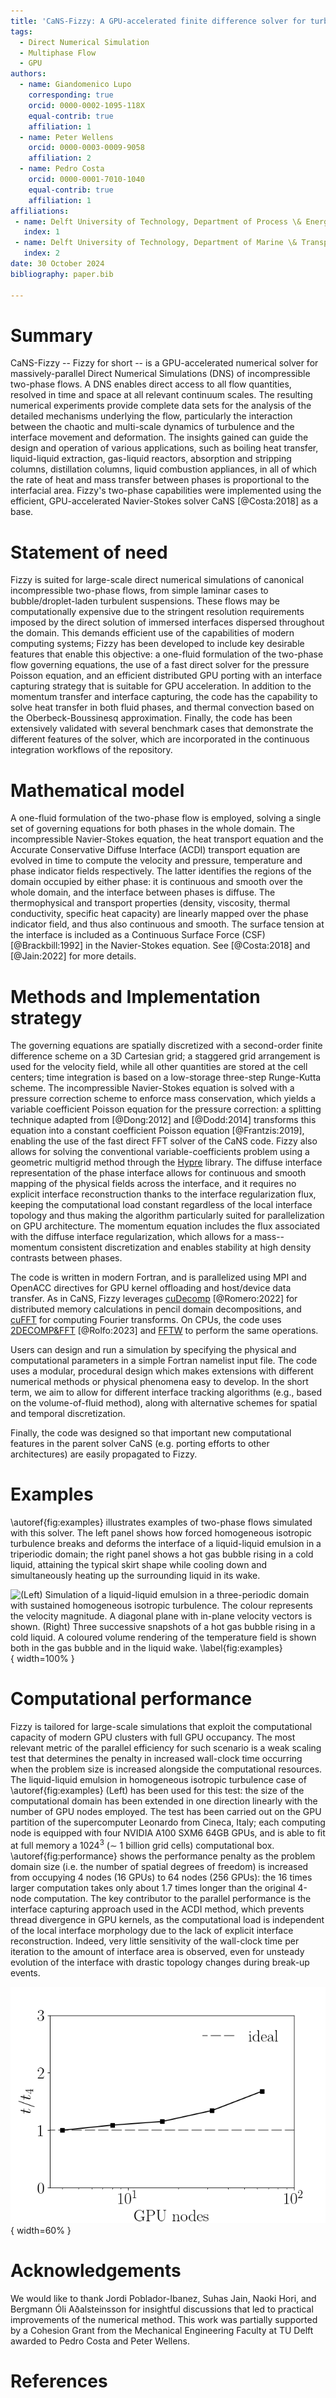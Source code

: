 ```yaml
---
title: 'CaNS-Fizzy: A GPU-accelerated finite difference solver for turbulent two-phase flows'
tags:
  - Direct Numerical Simulation
  - Multiphase Flow
  - GPU
authors:
  - name: Giandomenico Lupo
    corresponding: true
    orcid: 0000-0002-1095-118X
    equal-contrib: true
    affiliation: 1
  - name: Peter Wellens
    orcid: 0000-0003-0009-9058
    affiliation: 2
  - name: Pedro Costa
    orcid: 0000-0001-7010-1040
    equal-contrib: true
    affiliation: 1
affiliations:
 - name: Delft University of Technology, Department of Process \& Energy, Delft, The Netherlands
   index: 1
 - name: Delft University of Technology, Department of Marine \& Transport Technology, Delft, The Netherlands
   index: 2
date: 30 October 2024
bibliography: paper.bib

---
```


# Summary

CaNS-Fizzy -- Fizzy for short -- is a GPU-accelerated numerical solver for massively-parallel Direct Numerical Simulations (DNS) of incompressible two-phase flows. A DNS enables direct access to all flow quantities, resolved in time and space at all relevant continuum scales. The resulting numerical experiments provide complete data sets for the analysis of the detailed mechanisms underlying the flow, particularly the interaction between the chaotic and multi-scale dynamics of turbulence and the interface movement and deformation. The insights gained can guide the design and operation of various applications, such as boiling heat transfer, liquid-liquid extraction, gas-liquid reactors, absorption and stripping columns, distillation columns, liquid combustion appliances, in all of which the rate of heat and mass transfer between phases is proportional to the interfacial area. Fizzy's two-phase capabilities were implemented using the efficient, GPU-accelerated Navier-Stokes solver CaNS [@Costa:2018] as a base.

# Statement of need

Fizzy is suited for large-scale direct numerical simulations of canonical incompressible two-phase flows, from simple laminar cases to bubble/droplet-laden turbulent suspensions. These flows may be computationally expensive due to the stringent resolution requirements imposed by the direct solution of immersed interfaces dispersed throughout the domain. This demands efficient use of the capabilities of modern computing systems; Fizzy has been developed to include key desirable features that enable this objective: a one-fluid formulation of the two-phase flow governing equations, the use of a fast direct solver for the pressure Poisson equation, and an efficient distributed GPU porting with an interface capturing strategy that is suitable for GPU acceleration.
In addition to the momentum transfer and interface capturing, the code has the capability to solve heat transfer in both fluid phases, and thermal convection based on the Oberbeck-Boussinesq approximation.
Finally, the code has been extensively validated with several benchmark cases that demonstrate the different features of the solver, which are incorporated in the continuous integration workflows of the repository.

# Mathematical model

A one-fluid formulation of the two-phase flow is employed, solving a single set of governing equations for both phases in the whole domain. The incompressible Navier-Stokes equation, the heat transport equation and the Accurate Conservative Diffuse Interface (ACDI) transport equation are evolved in time to compute the velocity and pressure, temperature and phase indicator fields respectively. The latter identifies the regions of the domain occupied by either phase: it is continuous and smooth over the whole domain, and the interface between phases is diffuse. The thermophysical and transport properties (density, viscosity, thermal conductivity, specific heat capacity) are linearly mapped over the phase indicator field, and thus also continuous and smooth. The surface tension at the interface is included as a Continuous Surface Force (CSF) [@Brackbill:1992] in the Navier-Stokes equation.
See [@Costa:2018] and [@Jain:2022] for more details.

# Methods and Implementation strategy

The governing equations are spatially discretized with a second-order finite difference scheme on a 3D Cartesian grid; a staggered grid arrangement is used for the velocity field, while all other quantities are stored at the cell centers; time integration is based on a low-storage three-step Runge-Kutta scheme. The incompressible Navier-Stokes equation is solved with a pressure correction scheme to enforce mass conservation, which yields a variable coefficient Poisson equation for the pressure correction: a splitting technique adapted from [@Dong:2012] and [@Dodd:2014] transforms this equation into a constant coefficient Poisson equation [@Frantzis:2019], enabling the use of the fast direct FFT solver of the CaNS code. Fizzy also allows for solving the conventional variable-coefficients problem using a geometric multigrid method through the [Hypre](https://github.com/hypre-space/hypre) library.
The diffuse interface representation of the phase interface allows for continuous and smooth mapping of the physical fields across the interface, and it requires no explicit interface reconstruction thanks to the interface regularization flux, keeping the computational load constant regardless of the local interface topology and thus making the algorithm particularly suited for parallelization on GPU architecture. The momentum equation includes the flux associated with the diffuse interface regularization, which allows for a mass--momentum consistent discretization and enables stability at high density contrasts between phases.

The code is written in modern Fortran, and is parallelized using MPI and OpenACC directives for GPU kernel offloading and host/device data transfer. As in CaNS, Fizzy leverages [cuDecomp](https://github.com/NVIDIA/cuDecomp) [@Romero:2022] for distributed memory calculations in pencil domain decompositions, and [cuFFT](https://docs.nvidia.com/cuda/cufft/) for computing Fourier transforms. On CPUs, the code uses [2DECOMP&FFT](https://github.com/2decomp-fft/2decomp-fft) [@Rolfo:2023] and [FFTW](https://www.fftw.org/) to perform the same operations.

Users can design and run a simulation by specifying the physical and computational parameters in a simple Fortran namelist input file. The code uses a modular, procedural design which makes extensions with different numerical methods or physical phenomena easy to develop. In the short term, we aim to allow for different interface tracking algorithms (e.g., based on the volume-of-fluid method), along with alternative schemes for spatial and temporal discretization.

Finally, the code was designed so that important new computational features in the parent solver CaNS (e.g. porting efforts to other architectures) are easily propagated to Fizzy.

# Examples

\autoref{fig:examples} illustrates examples of two-phase flows simulated with this solver. The left panel shows how forced homogeneous isotropic turbulence breaks and deforms the interface of a liquid-liquid emulsion in a triperiodic domain; the right panel shows a hot gas bubble rising in a cold liquid, attaining the typical skirt shape while cooling down and simultaneously heating up the surrounding liquid in its wake.

![(Left) Simulation of a liquid-liquid emulsion in a three-periodic domain with sustained homogeneous isotropic turbulence. The colour represents the velocity magnitude. A diagonal plane with in-plane velocity vectors is shown. (Right) Three successive snapshots of a hot gas bubble rising in a cold liquid. A coloured volume rendering of the temperature field is shown both in the gas bubble and in the liquid wake. \label{fig:examples}](examples.png){ width=100% }

# Computational performance

Fizzy is tailored for large-scale simulations that exploit the computational capacity of modern GPU clusters with full GPU occupancy. The most relevant metric of the parallel efficiency for such scenario is a weak scaling test that determines the penalty in increased wall-clock time occurring when the problem size is increased alongside the computational resources. The liquid-liquid emulsion in homogeneous isotropic turbulence case of \autoref{fig:examples} (Left) has been used for this test: the size of the computational domain has been extended in one direction linearly with the number of GPU nodes employed. The test has been carried out on the GPU partition of the supercomputer Leonardo from Cineca, Italy; each computing node is equipped with four NVIDIA A100 SXM6 64GB GPUs, and is able to fit at full memory a $1024^3$ ($\sim$ 1 billion grid cells) computational box. \autoref{fig:performance} shows the performance penalty as the problem domain size (i.e. the number of spatial degrees of freedom) is increased from occupying 4 nodes (16 GPUs) to 64 nodes (256 GPUs): the 16 times larger computation takes only about 1.7 times longer than the original 4-node computation.
The key contributor to the parallel performance is the interface capturing approach used in the ACDI method, which prevents thread divergence in GPU kernels, as the computational load is independent of the local interface morphology due to the lack of explicit interface reconstruction. Indeed, very little sensitivity of the wall-clock time per iteration to the amount of interface area is observed, even for unsteady evolution of the interface with drastic topology changes during break-up events.

![Weak scaling performance on GPU nodes at full memory. The vertical axis shows the wall-clock time normalized by the four-node case.\label{fig:performance}](weak_scaling.png){ width=60% }

# Acknowledgements

We would like to thank Jordi Poblador-Ibanez, Suhas Jain, Naoki Hori, and Bergmann Óli Aðalsteinsson for insightful discussions that led to practical improvements of the numerical method.
This work was partially supported by a Cohesion Grant from the Mechanical Engineering Faculty at TU Delft awarded to Pedro Costa and Peter Wellens.

# References
